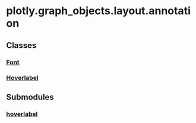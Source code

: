 # plotly.graph_objects.layout.annotation

## Classes

### [Font](Font.md)

### [Hoverlabel](Hoverlabel.md)


## Submodules

### [hoverlabel](hoverlabel-package/index.md)


